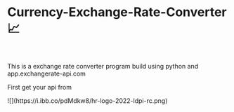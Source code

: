 # Currency-Exchange-Rate-Converter 📈
<br/>
<p>This is a exchange rate converter program build using python and app.exchangerate-api.com</p>
<p>First get your api from</p>
![](https://i.ibb.co/pdMdkw8/hr-logo-2022-ldpi-rc.png)


